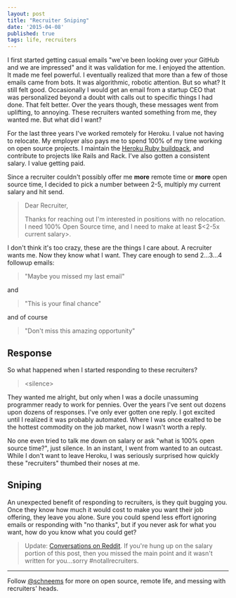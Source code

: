 ```yaml
---
layout: post
title: "Recruiter Sniping"
date: '2015-04-08'
published: true
tags: life, recruiters
---
```


I first started getting casual emails "we've been looking over your GitHub and we are impressed" and it was validation for me. I enjoyed the attention. It made me feel powerful. I eventually realized that more than a few of those emails came from bots. It was algorithmic, robotic attention. But so what? It still felt good. Occasionally I would get an email from a startup CEO that was personalized beyond a doubt with calls out to specific things I had done. That felt better. Over the years though, these messages went from uplifting, to annoying. These recruiters wanted something from me, they wanted me. But what did I want?

For the last three years I've worked remotely for Heroku. I value not having to relocate. My employer also pays me to spend 100% of my time working on open source projects. I maintain the [Heroku Ruby buildpack](github.com/heroku/heroku-buildpack-ruby), and contribute to projects like Rails and Rack. I've also gotten a consistent salary. I value getting paid.

Since a recruiter couldn't possibly offer me __more__ remote time or __more__ open source time, I decided to pick a number between 2-5, multiply my current salary and hit send.


> Dear Recruiter,
>
> Thanks for reaching out I'm interested in positions with no relocation. I need 100% Open Source time, and I need to make at least $<2-5x current salary>.

I don't think it's too crazy, these are the things I care about. A recruiter wants me. Now they know what I want. They care enough to send 2...3...4 followup emails:

> "Maybe you missed my last email"

and

> "This is your final chance"

and of course

> "Don't miss this amazing opportunity"

## Response

So what happened when I started responding to these recruiters?

> \<silence\>

They wanted me alright, but only when I was a docile unassuming programmer ready to work for pennies. Over the years I've sent out dozens upon dozens of responses. I've only ever gotten one reply. I got excited until I realized it was probably automated. Where I was once exalted to be the hottest commodity on the job market, now I wasn't worth a reply.

No one even tried to talk me down on salary or ask "what is 100% open source time?", just silence. In an instant, I went from wanted to an outcast. While I don't want to leave Heroku, I was seriously surprised how quickly these "recruiters" thumbed their noses at me.

## Sniping

An unexpected benefit of responding to recruiters, is they quit bugging you. Once they know how much it would cost to make you want their job offering, they leave you alone. Sure you could spend less effort ignoring emails or responding with "no thanks", but if you never ask for what you want, how do you know what you could get?


> Update: [Conversations on Reddit](http://www.reddit.com/r/programming/comments/31vsf4/recruiter_sniping/). If you're hung up on the salary portion of this post, then you missed the main point and it wasn't written for you...sorry #notallrecruiters.

---
Follow [@schneems](https://twitter.com/schneems) for more on open source, remote life, and messing with recruiters' heads.
